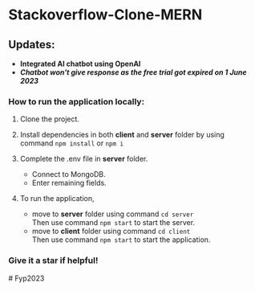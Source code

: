 # Stackoverflow-Clone-MERN

## Updates:
  - **Integrated AI chatbot using OpenAI**
  - ***Chatbot won't give response as the free trial got expired on 1 June 2023***
  


### How to run the application locally: 
 
1. Clone the project.

1. Install dependencies in both **client** and **server** folder by using <br> command `npm install` or `npm i`

1.  Complete the .env file in **server** folder. 
    - Connect to MongoDB.
    - Enter remaining fields.

1.  To run the application, 
    - move to **server** folder using command `cd server` <br> Then use command `npm start` to start the server.
    - move to **client** folder using command `cd client` <br> Then use command `npm start` to start the application.

### Give it a star if helpful!
#   F y p 2 0 2 3  
 